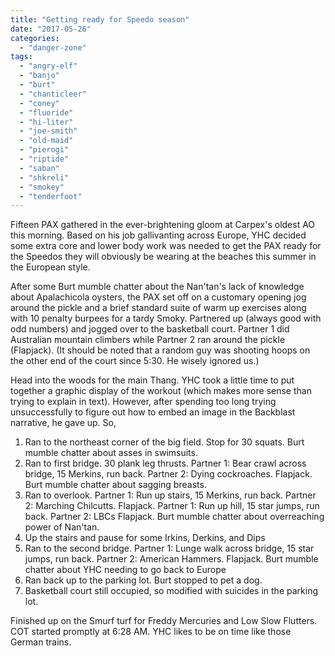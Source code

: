 ```yaml
---
title: "Getting ready for Speedo season"
date: "2017-05-26"
categories: 
  - "danger-zone"
tags: 
  - "angry-elf"
  - "banjo"
  - "burt"
  - "chanticleer"
  - "coney"
  - "fluoride"
  - "hi-liter"
  - "joe-smith"
  - "old-maid"
  - "pierogi"
  - "riptide"
  - "saban"
  - "shkreli"
  - "smokey"
  - "tenderfoot"
---
```


Fifteen PAX gathered in the ever-brightening gloom at Carpex's oldest AO this morning. Based on his job gallivanting across Europe, YHC decided some extra core and lower body work was needed to get the PAX ready for the Speedos they will obviously be wearing at the beaches this summer in the European style.

After some Burt mumble chatter about the Nan'tan's lack of knowledge about Apalachicola oysters, the PAX set off on a customary opening jog around the pickle and a brief standard suite of warm up exercises along with 10 penalty burpees for a tardy Smoky. Partnered up (always good with odd numbers) and jogged over to the basketball court. Partner 1 did Australian mountain climbers while Partner 2 ran around the pickle (Flapjack). (It should be noted that a random guy was shooting hoops on the other end of the court since 5:30. He wisely ignored us.)

Head into the woods for the main Thang. YHC took a little time to put together a graphic display of the workout (which makes more sense than trying to explain in text). However, after spending too long trying unsuccessfully to figure out how to embed an image in the Backblast narrative, he gave up. So,

1. Ran to the northeast corner of the big field. Stop for 30 squats. Burt mumble chatter about asses in swimsuits.
2. Ran to first bridge. 30 plank leg thrusts. Partner 1: Bear crawl across bridge, 15 Merkins, run back. Partner 2: Dying cockroaches. Flapjack. Burt mumble chatter about sagging breasts.
3. Ran to overlook. Partner 1: Run up stairs, 15 Merkins, run back. Partner 2: Marching Chilcutts. Flapjack. Partner 1: Run up hill, 15 star jumps, run back. Partner 2: LBCs Flapjack. Burt mumble chatter about overreaching power of Nan'tan.
4. Up the stairs and pause for some Irkins, Derkins, and Dips
5. Ran to the second bridge. Partner 1: Lunge walk across bridge, 15 star jumps, run back. Partner 2: American Hammers. Flapjack. Burt mumble chatter about YHC needing to go back to Europe
6. Ran back up to the parking lot. Burt stopped to pet a dog.
7. Basketball court still occupied, so modified with suicides in the parking lot.

Finished up on the Smurf turf for Freddy Mercuries and Low Slow Flutters. COT started promptly at 6:28 AM. YHC likes to be on time like those German trains.
